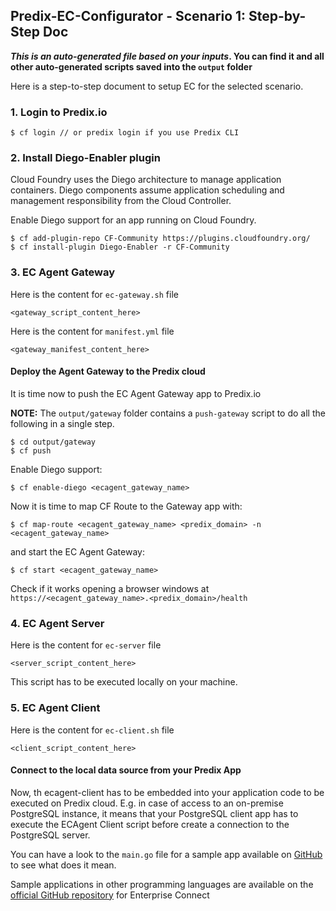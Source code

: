 ## Predix-EC-Configurator - Scenario 1: Step-by-Step Doc

**_This is an auto-generated file based on your inputs_. You can find it and all other auto-generated scripts saved into the `output` folder**

Here is a step-to-step document to setup EC for the selected scenario.

### 1. Login to Predix.io

```shell
$ cf login // or predix login if you use Predix CLI
```

### 2. Install Diego-Enabler plugin

Cloud Foundry uses the Diego architecture to manage application containers. Diego components assume application scheduling and management responsibility from the Cloud Controller.

Enable Diego support for an app running on Cloud Foundry.

```shell
$ cf add-plugin-repo CF-Community https://plugins.cloudfoundry.org/
$ cf install-plugin Diego-Enabler -r CF-Community
```

### 3. EC Agent Gateway

Here is the content for `ec-gateway.sh` file

```shell
<gateway_script_content_here>
```

Here is the content for `manifest.yml` file

```shell
<gateway_manifest_content_here>
```

#### Deploy the Agent Gateway to the Predix cloud

It is time now to push the EC Agent Gateway app to Predix.io

**NOTE:** The `output/gateway` folder contains a `push-gateway` script to do all the following in a single step.

```shell
$ cd output/gateway
$ cf push
```

Enable Diego support:

```shell
$ cf enable-diego <ecagent_gateway_name>
```

Now it is time to map CF Route to the Gateway app with:

```shell
$ cf map-route <ecagent_gateway_name> <predix_domain> -n <ecagent_gateway_name>
```

and start the EC Agent Gateway:

```shell
$ cf start <ecagent_gateway_name>
```

Check if it works opening a browser windows at `https://<ecagent_gateway_name>.<predix_domain>/health`

### 4. EC Agent Server

Here is the content for `ec-server` file

```shell
<server_script_content_here>
```

This script has to be executed locally on your machine.

### 5. EC Agent Client

Here is the content for `ec-client.sh` file

```shell
<client_script_content_here>
```

#### Connect to the local data source from your Predix App

Now, th ecagent-client has to be embedded into your application code to be executed on Predix cloud. E.g. in case of access to an on-premise PostgreSQL instance, it means that your PostgreSQL client app has to execute the ECAgent Client script before create a connection to the PostgreSQL server.

You can have a look to the `main.go` file for a sample app available on [GitHub](https://github.com/indaco/ec-go-sample-app) to see what does it mean.

Sample applications in other programming languages are available on the [official GitHub repository](https://github.com/Enterprise-connect/ec-sdk) for Enterprise Connect
